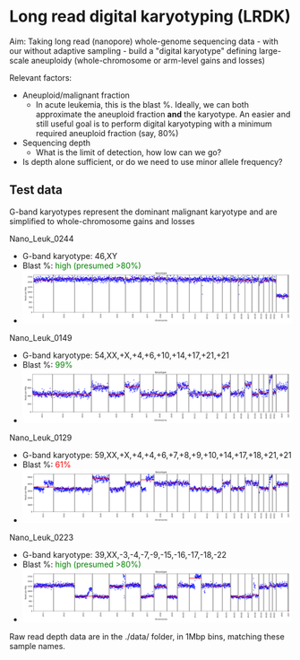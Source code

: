 Long read digital karyotyping (LRDK)
====================================

Aim: Taking long read (nanopore) whole-genome sequencing data - with our without adaptive sampling - build a "digital karyotype" defining large-scale aneuploidy (whole-chromosome or arm-level gains and losses)

Relevant factors:
  * Aneuploid/malignant fraction
    - In acute leukemia, this is the blast %. Ideally, we can both approximate the aneuploid fraction **and** the karyotype. An easier and still useful goal is to perform digital karyotyping with a minimum required aneuploid fraction (say, 80%)
  * Sequencing depth
    - What is the limit of detection, how low can we go?
  * Is depth alone sufficient, or do we need to use minor allele frequency?


Test data
---------

G-band karyotypes represent the dominant malignant karyotype and are simplified to whole-chromosome gains and losses

Nano\_Leuk\_0244
  * G-band karyotype: 46,XY
  * Blast %: <span style="color:green">high (presumed >80%)</span>
  * ![0244 sequencing depth](https://github.com/jwanglab/long-read-digital-karyotype/blob/main/img/20241108_PBA33418_Nano_Leuk_244_DNA_dorado-0.6.0.duplex_sup_5mCG_5hmCG_T2T.karyo.png?raw=true)

Nano\_Leuk\_0149
  * G-band karyotype: 54,XX,+X,+4,+6,+10,+14,+17,+21,+21
  * Blast %: <span style="color:green">99%</span>
  * ![0149 sequencing depth](https://github.com/jwanglab/long-read-digital-karyotype/blob/main/img/20240327_PAU75219_Nano_Leuk_0149_DNA_dorado-0.5.3.duplex_sup_5mCG_5hmCG.T2T.sorted.karyo.png?raw=true)

Nano\_Leuk\_0129
  * G-band karyotype: 59,XX,+X,+4,+4,+6,+7,+8,+9,+10,+14,+17,+18,+21,+21
  * Blast %: <span style="color:red">61%</span>
  * ![0129 sequencing depth](https://github.com/jwanglab/long-read-digital-karyotype/blob/main/img/20240327_PAU75219_Nano_Leuk_0129_DNA_dorado-0.5.3.duplex_sup_5mCG_5hmCG.T2T.sorted.karyo.png?raw=true)

Nano\_Leuk\_0223
  * G-band karyotype: 39,XX,-3,-4,-7,-9,-15,-16,-17,-18,-22
  * Blast %: <span style="color:green">high (presumed >80%)</span>
  * ![0223 sequencing depth](https://github.com/jwanglab/long-read-digital-karyotype/blob/main/img/20231221_PAS57389_Nano_Leuk_0223_DNA_dorado-0.5.1.duplex_sup_5mCG_5hmCG.T2T.sorted.karyo.png?raw=true)


Raw read depth data are in the ./data/ folder, in 1Mbp bins, matching these sample names.
